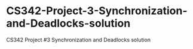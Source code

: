 # CS342-Project-3-Synchronization-and-Deadlocks-solution
CS342 Project #3 Synchronization and Deadlocks solution

